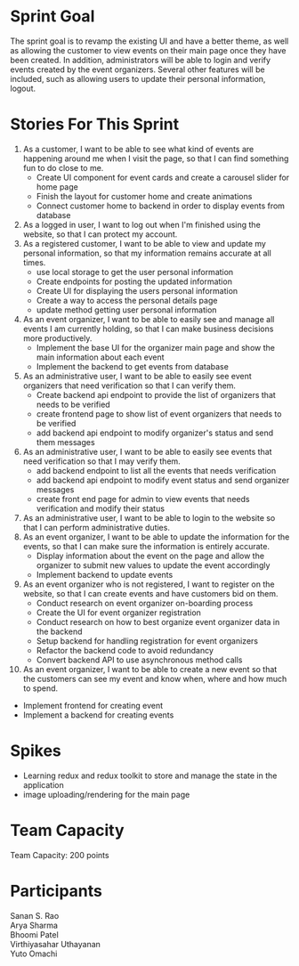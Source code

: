 # Sprint Goal

The sprint goal is to revamp the existing UI and have a better theme, as well as allowing the customer to view events on their main page once they have been created. In addition, administrators will be able to login and verify events created by the event organizers. Several other features will be included, such as allowing users to update their personal information, logout.

# Stories For This Sprint

1. As a customer, I want to be able to see what kind of events are happening around me when I visit the page, so that I can find something fun to do close to me.
   - Create UI component for event cards and create a carousel slider for home page	
   - Finish the layout for customer home and create animations
   - Connect customer home to backend in order to display events from database
2. As a logged in user, I want to log out when I'm finished using the website, so that I can protect my account.
3. As a registered customer, I want to be able to view and update my personal information, so that my information remains accurate at all times.
   - use local storage to get the user personal information
   - Create endpoints for posting the updated information
   - Create UI for displaying the users personal information
   - Create a way to access the personal details page
   - update method getting user personal information
4. As an event organizer, I want to be able to easily see and manage all events I am currently holding, so that I can make business decisions more productively.
   - Implement the base UI for the organizer main page and show the main information about each event
   - Implement the backend to get events from database
5. As an administrative user, I want to be able to easily see event organizers that need verification so that I can verify them.
   - Create backend api endpoint to provide the list of organizers that needs to be verified
   - create frontend page to show list of event organizers that needs to be verified
   - add backend api endpoint to modify organizer's status and send them messages
6. As an administrative user, I want to be able to easily see events that need verification so that I may verify them.
   - add backend endpoint to list all the events that needs verification
   - add backend api endpoint to modify event status and send organizer messages
   - create front end page for admin to view events that needs verification and modify their status
7. As an administrative user, I want to be able to login to the website so that I can perform administrative duties.
8. As an event organizer, I want to be able to update the information for the events, so that I can make sure the information is entirely accurate.
   - Display information about the event on the page and allow the organizer to submit new values to update the event accordingly
   - Implement backend to update events
9. As an event organizer who is not registered, I want to register on the website, so that I can create events and have customers bid on them.
   - Conduct research on event organizer on-boarding process
   - Create the UI for event organizer registration
   - Conduct research on how to best organize event organizer data in the backend
   - Setup backend for handling registration for event organizers
   - Refactor the backend code to avoid redundancy
   - Convert backend API to use asynchronous method calls
10. As an event organizer, I want to be able to create a new event so that the customers can see my event and know when, where and how much to spend.
   - Implement frontend for creating event
   - Implement a backend for creating events
   
# Spikes

- Learning redux and redux toolkit to store and manage the state in the application
- image uploading/rendering for the main page

# Team Capacity

Team Capacity: 200 points

# Participants

Sanan S. Rao  <br/>
Arya Sharma  <br/>
Bhoomi Patel  <br/>
Virthiyasahar Uthayanan  <br/>
Yuto Omachi  <br/>
